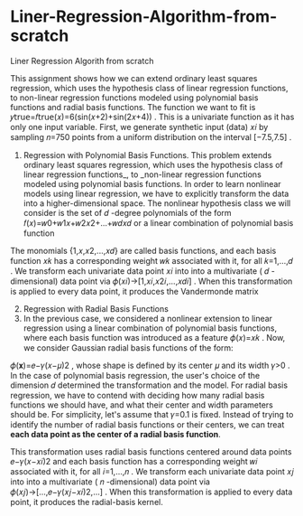 # Liner-Regression-Algorithm-from-scratch
Liner Regression Algorith from scratch

This assignment shows how we can extend ordinary least squares regression, which uses the hypothesis class of linear regression functions, to non-linear regression functions modeled using polynomial basis functions and radial basis functions. The function we want to fit is  𝑦𝗍𝗋𝗎𝖾=𝑓𝗍𝗋𝗎𝖾(𝑥)=6(sin(𝑥+2)+sin(2𝑥+4)) . This is a univariate function as it has only one input variable. First, we generate synthetic input (data)  𝑥𝑖  by sampling  𝑛=750  points from a uniform distribution on the interval  [−7.5,7.5] .

1. Regression with Polynomial Basis Functions.
This problem extends ordinary least squares regression, which uses the hypothesis class of linear regression functions_, to _non-linear regression functions modeled using polynomial basis functions. In order to learn nonlinear models using linear regression, we have to explicitly transform the data into a higher-dimensional space. The nonlinear hypothesis class we will consider is the set of  𝑑 -degree polynomials of the form  𝑓(𝑥)=𝑤0+𝑤1𝑥+𝑤2𝑥2+...+𝑤𝑑𝑥𝑑  or a linear combination of polynomial basis function

The monomials  {1,𝑥,𝑥2,...,𝑥𝑑}  are called basis functions, and each basis function  𝑥𝑘  has a corresponding weight  𝑤𝑘  associated with it, for all  𝑘=1,...,𝑑 . We transform each univariate data point  𝑥𝑖  into into a multivariate ( 𝑑 -dimensional) data point via  𝜙(𝑥𝑖)→[1,𝑥𝑖,𝑥2𝑖,...,𝑥𝑑𝑖] . When this transformation is applied to every data point, it produces the Vandermonde matrix

2. Regression with Radial Basis Functions
3. In the previous case, we considered a nonlinear extension to linear regression using a linear combination of polynomial basis functions, where each basis function was introduced as a feature  𝜙(𝑥)=𝑥𝑘 . Now, we consider Gaussian radial basis functions of the form:

𝜙(𝐱)=𝑒−𝛾(𝑥−𝜇)2 ,
whose shape is defined by its center  𝜇  and its width  𝛾>0 . In the case of polynomial basis regression, the user's choice of the dimension  𝑑  determined the transformation and the model. For radial basis regression, we have to contend with deciding how many radial basis functions we should have, and what their center and width parameters should be. For simplicity, let's assume that  𝛾=0.1  is fixed. Instead of trying to identify the number of radial basis functions or their centers, we can treat **each data point as the center of a radial basis function**.

This transformation uses radial basis functions centered around data points  𝑒−𝛾(𝑥−𝑥𝑖)2  and each basis function has a corresponding weight  𝑤𝑖  associated with it, for all  𝑖=1,...,𝑛 . We transform each univariate data point  𝑥𝑗  into into a multivariate ( 𝑛 -dimensional) data point via  𝜙(𝑥𝑗)→[...,𝑒−𝛾(𝑥𝑗−𝑥𝑖)2,...] . When this transformation is applied to every data point, it produces the radial-basis kernel.


